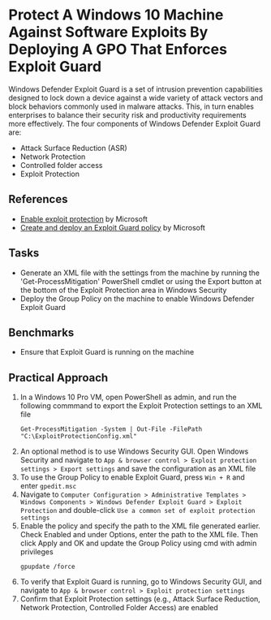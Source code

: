 # Protect A Windows 10 Machine Against Software Exploits By Deploying A GPO That Enforces Exploit Guard
Windows Defender Exploit Guard is a set of intrusion prevention capabilities designed to lock down a device against a wide variety of attack vectors and block behaviors commonly used in malware attacks. This, in turn enables enterprises to balance their security risk and productivity requirements more effectively.
The four components of Windows Defender Exploit Guard are:
- Attack Surface Reduction (ASR)
- Network Protection
- Controlled folder access
- Exploit Protection



## References
- [Enable exploit protection](https://learn.microsoft.com/en-us/defender-endpoint/enable-exploit-protection) by Microsoft
- [Create and deploy an Exploit Guard policy](https://learn.microsoft.com/en-us/mem/configmgr/protect/deploy-use/create-deploy-exploit-guard-policy) by Microsoft


## Tasks
- Generate an XML file with the settings from the machine by running the 'Get-ProcessMitigation' PowerShell cmdlet or using the Export button at the bottom of the Exploit Protection area in Windows Security
- Deploy the Group Policy on the machine to enable Windows Defender Exploit Guard


## Benchmarks
- Ensure that Exploit Guard is running on the machine



## Practical Approach
1. In a Windows 10 Pro VM, open PowerShell as admin, and run the following commmand to export the Exploit Protection settings to an XML file
   ```
   Get-ProcessMitigation -System | Out-File -FilePath "C:\ExploitProtectionConfig.xml"
   ```
2. An optional method is to use Windows Security GUI. Open Windows Security and navigate to `App & browser control > Exploit protection settings > Export settings` and save the configuration as an XML file
3. To use the Group Policy to enable Exploit Guard, press `Win + R` and enter `gpedit.msc`
4. Navigate to `Computer Configuration > Administrative Templates > Windows Components > Windows Defender Exploit Guard > Exploit Protection` and double-click `Use a common set of exploit protection settings`
5. Enable the policy and specify the path to the XML file generated earlier. Check Enabled and under Options, enter the path to the XML file. Then click Apply and OK and update the Group Policy using cmd with admin privileges
   ```
   gpupdate /force
   ```
6. To verify that Exploit Guard is running, go to Windows Security GUI, and navigate to `App & browser control > Exploit protection settings`
7. Confirm that Exploit Protection settings (e.g., Attack Surface Reduction, Network Protection, Controlled Folder Access) are enabled





















